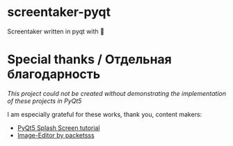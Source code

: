 # screentaker-pyqt
 Screentaker written in pyqt with 💖
# Special thanks / Отдельная благодарность
*This project could not be created without demonstrating the implementation of these projects in PyQt5*

I am especially grateful for these works, thank you, content makers:
 - [PyQt5 Splash Screen tutorial](https://www.youtube.com/watch?v=TsatZJfzb_Q)
 - [Image-Editor by packetsss](https://github.com/packetsss/Image-Editor)

